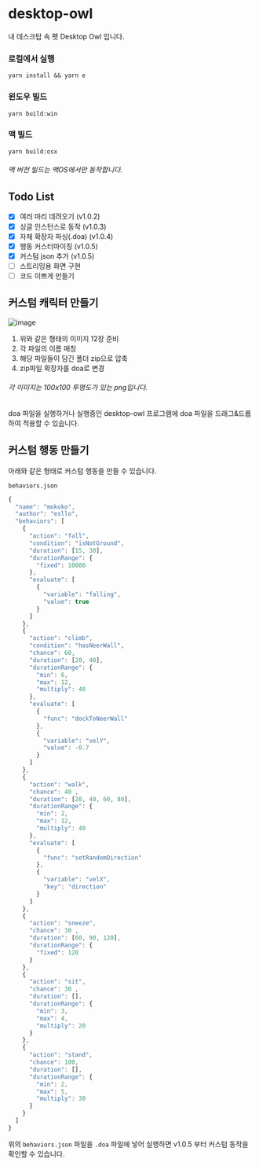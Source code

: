 # desktop-owl
내 데스크탑 속 펫 Desktop Owl 입니다.

### 로컬에서 실행

`yarn install && yarn e`

### 윈도우 빌드

`yarn build:win`

### 맥 빌드

`yarn build:osx`

###### 맥 버전 빌드는 맥OS에서만 동작합니다.  

## Todo List
- [x] 여러 마리 데려오기 (v1.0.2)
- [x] 싱글 인스턴스로 동작 (v1.0.3)
- [x] 자체 확장자 파싱(.doa) (v1.0.4)
- [x] 행동 커스터마이징 (v1.0.5)
- [x] 커스텀 json 추가 (v1.0.5)
- [ ] 스트리밍용 화면 구현
- [ ] 코드 이쁘게 만들기

## 커스텀 캐릭터 만들기
![image](https://user-images.githubusercontent.com/21301787/155934406-853f37c9-feb0-48ab-b041-3a2894329bff.png)

1. 위와 같은 형태의 이미지 12장 준비
2. 각 파일의 이름 매칭
3. 해당 파일들이 담긴 폴더 zip으로 압축 
4. zip파일 확장자를 doa로 변경
###### 각 이미지는 100x100 투명도가 있는 png입니다.

doa 파일을 실행하거나 실행중인 desktop-owl 프로그램에 doa 파일을 드래그&드롭 하여 적용할 수 있습니다.

## 커스텀 행동 만들기

아래와 같은 형태로 커스텀 행동을 만들 수 있습니다. 

`behaviors.json`
```js
{
  "name": "mokoko",
  "author": "esllo",
  "behaviors": [
    {
      "action": "fall",
      "condition": "isNotGround",
      "duration": [15, 30],
      "durationRange": {
        "fixed": 10000
      },
      "evaluate": [
        {
          "variable": "falling",
          "value": true
        }
      ]
    }, 
    {
      "action": "climb",
      "condition": "hasNeerWall",
      "chance": 60,
      "duration": [20, 40],
      "durationRange": {
        "min": 6,
        "max": 12,
        "multiply": 40
      },
      "evaluate": [
        {
          "func": "dockToNeerWall"
        },
        {
          "variable": "velY",
          "value": -0.7
        }
      ]
    }, 
    {
      "action": "walk",
      "chance": 40 ,
      "duration": [20, 40, 60, 80],
      "durationRange": {
        "min": 2,
        "max": 12,
        "multiply": 40
      },
      "evaluate": [
        {
          "func": "setRandomDirection"
        },
        {
          "variable": "velX",
          "key": "direction"
        }
      ]
    },
    {
      "action": "sneeze",
      "chance": 30 ,
      "duration": [60, 90, 120],
      "durationRange": {
        "fixed": 120
      }
    },
    {
      "action": "sit",
      "chance": 30 ,
      "duration": [],
      "durationRange": {
        "min": 3,
        "max": 4,
        "multiply": 20
      }
    },
    {
      "action": "stand",
      "chance": 100,
      "duration": [],
      "durationRange": {
        "min": 2,
        "max": 5,
        "multiply": 30
      }
    }
  ]
}
```

위의 `behaviors.json` 파일을 `.doa` 파일에 넣어 실행하면 v1.0.5 부터 커스텀 동작을 확인할 수 있습니다.

